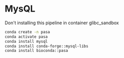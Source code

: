 # MysQL
Don't installing this pipeline in container glibc_sandbox
```sh
conda create -n pasa
conda activate pasa
conda install mysql
conda install conda-forge::mysql-libs
conda install bioconda::pasa
```
